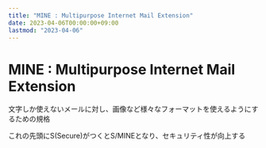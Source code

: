 ```yaml
---
title: "MINE : Multipurpose Internet Mail Extension"
date: 2023-04-06T00:00:00+09:00
lastmod: "2023-04-06"
---
```

# MINE : Multipurpose Internet Mail Extension

文字しか使えないメールに対し、画像など様々なフォーマットを使えるようにするための規格

これの先頭にS(Secure)がつくとS/MINEとなり、セキュリティ性が向上する